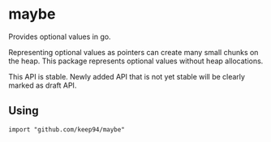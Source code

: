 maybe
=====

Provides optional values in go.

Representing optional values as pointers can create many small chunks on the
heap. This package represents optional values without heap allocations.

This API is stable. Newly added API that is not yet stable will be clearly
marked as draft API.

## Using

	import "github.com/keep94/maybe"
